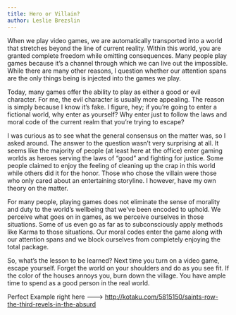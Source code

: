 ```yaml
---
title: Hero or Villain?
author: Leslie Brezslin
---
```

When we play video games, we are automatically transported into a world that stretches beyond the line of current reality. Within this world, you are granted complete freedom while omitting consequences. Many people play games because it’s a channel through which we can live out the impossible. While there are many other reasons, I question whether our attention spans are the only things being is injected into the games we play.

 Today, many games offer the ability to play as either a good or evil character. For me, the evil character is usually more appealing. The reason is simply because I know it’s fake. I figure, hey; if you’re going to enter a fictional world, why enter as yourself? Why enter just to follow the laws and moral code of the current realm that you’re trying to escape?

 I was curious as to see what the general consensus on the matter was, so I asked around. The answer to the question wasn’t very surprising at all. It seems like the majority of people (at least here at the office) enter gaming worlds as heroes serving the laws of “good” and fighting for justice. Some people claimed to enjoy the feeling of cleaning up the crap in this world while others did it for the honor. Those who chose the villain were those who only cared about an entertaining storyline. I however, have my own theory on the matter.

 For many people, playing games does not eliminate the sense of morality and duty to the world’s wellbeing that we’ve been encoded to uphold. We perceive what goes on in games, as we perceive ourselves in those situations. Some of us even go as far as to subconsciously apply methods like Karma to those situations. Our moral codes enter the game along with our attention spans and we block ourselves from completely enjoying the total package.

 So, what’s the lesson to be learned? Next time you turn on a video game, escape yourself. Forget the world on your shoulders and do as you see fit. If the color of the houses annoys you, burn down the village. You have ample time to spend as a good person in the real world.

 Perfect Example right here ---> http://kotaku.com/5815150/saints-row-the-third-revels-in-the-absurd
